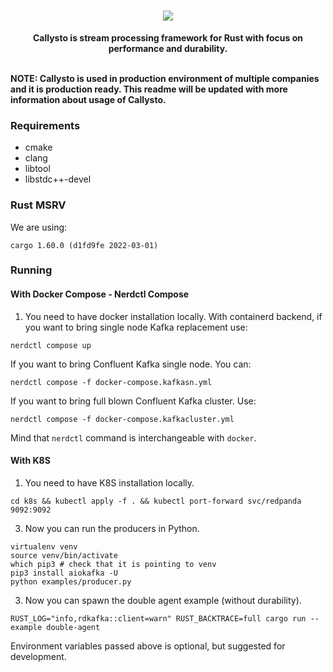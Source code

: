 <h1 align="center"><img src="art/callysto_banner_2000x500.png"/></h1>
<div align="center">
 <strong>
    Callysto is stream processing framework for Rust with focus on performance and durability.
 </strong>
</div>

<br />

**NOTE: Callysto is used in production environment of multiple companies and it is production ready. This readme will be updated with more information about usage of Callysto.**

### Requirements

* cmake
* clang
* libtool
* libstdc++-devel

### Rust MSRV

We are using:

```shell
cargo 1.60.0 (d1fd9fe 2022-03-01)
```

### Running

#### With Docker Compose - Nerdctl Compose

1. You need to have docker installation locally.
With containerd backend, if you want to bring single node Kafka replacement use:

```shell
nerdctl compose up
```

If you want to bring Confluent Kafka single node. You can:

```shell
nerdctl compose -f docker-compose.kafkasn.yml
```

If you want to bring full blown Confluent Kafka cluster. Use:

```shell
nerdctl compose -f docker-compose.kafkacluster.yml
```

Mind that `nerdctl` command is interchangeable with `docker`.

#### With K8S

1. You need to have K8S installation locally.

```shell
cd k8s && kubectl apply -f . && kubectl port-forward svc/redpanda 9092:9092
```

3. Now you can run the producers in Python.

```shell
virtualenv venv
source venv/bin/activate
which pip3 # check that it is pointing to venv
pip3 install aiokafka -U
python examples/producer.py
```

3. Now you can spawn the double agent example (without durability).

```shell
RUST_LOG="info,rdkafka::client=warn" RUST_BACKTRACE=full cargo run --example double-agent
```

Environment variables passed above is optional, but suggested for development.
